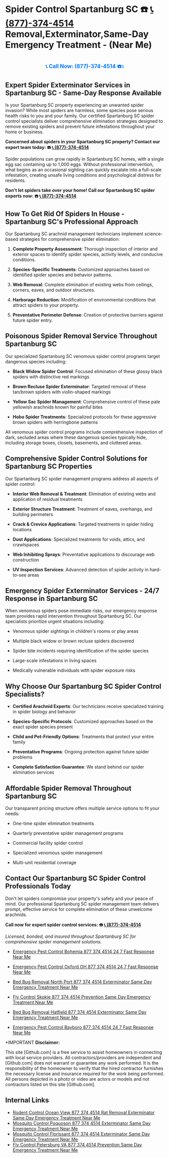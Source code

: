 # Spider Control Spartanburg SC ☎️ [📞 (877)-374-4514](https://pest-control-4514.netlify.app) Removal,Exterminator,Same-Day Emergency Treatment - (Near Me)
# 

<p align="center" style="font-size: 1.2em; font-weight: bold; margin: 20px 0;">
  <a href="https://pest-control-4514.netlify.app" target="_blank" style="color: #007BFF; text-decoration: none;">📞 Call Now: (877)-374-4514 ☎️💧</a>
</p>

## Expert Spider Exterminator Services in Spartanburg SC - Same-Day Response Available

Is your Spartanburg SC property experiencing an unwanted spider invasion? While most spiders are harmless, some species pose serious health risks to you and your family. Our certified Spartanburg SC spider control specialists deliver comprehensive elimination strategies designed to remove existing spiders and prevent future infestations throughout your home or business.

**Concerned about spiders in your Spartanburg SC property? Contact our expert team today: ☎️ [📞 (877)-374-4514](https://pest-control-4514.netlify.app)**

Spider populations can grow rapidly in Spartanburg SC homes, with a single egg sac containing up to 1,000 eggs. Without professional intervention, what begins as an occasional sighting can quickly escalate into a full-scale infestation, creating unsafe living conditions and psychological distress for residents.

**Don't let spiders take over your home! Call our Spartanburg SC spider experts now: ☎️ [📞 (877)-374-4514](https://pest-control-4514.netlify.app)**

## How To Get Rid Of Spiders In House - Spartanburg SC's Professional Approach

Our Spartanburg SC arachnid management technicians implement science-based strategies for comprehensive spider elimination:

1. **Complete Property Assessment**: Thorough inspection of interior and exterior spaces to identify spider species, activity levels, and conducive conditions.

2. **Species-Specific Treatments**: Customized approaches based on identified spider species and behavior patterns.

3. **Web Removal**: Complete elimination of existing webs from ceilings, corners, eaves, and outdoor structures.

4. **Harborage Reduction**: Modification of environmental conditions that attract spiders to your property.

5. **Preventative Perimeter Defense**: Creation of protective barriers against future spider entry.

## Poisonous Spider Removal Service Throughout Spartanburg SC

Our specialized Spartanburg SC venomous spider control programs target dangerous species including:

- **Black Widow Spider Control**: Focused elimination of these glossy black spiders with distinctive red markings

- **Brown Recluse Spider Exterminator**: Targeted removal of these tan/brown spiders with violin-shaped markings

- **Yellow Sac Spider Management**: Comprehensive control of these pale yellowish arachnids known for painful bites

- **Hobo Spider Treatments**: Specialized protocols for these aggressive brown spiders with herringbone patterns

All venomous spider control programs include comprehensive inspection of dark, secluded areas where these dangerous species typically hide, including storage boxes, closets, basements, and cluttered areas.

## Comprehensive Spider Control Solutions for Spartanburg SC Properties

Our Spartanburg SC spider management programs address all aspects of spider control:

- **Interior Web Removal & Treatment**: Elimination of existing webs and application of residual treatments

- **Exterior Structure Treatment**: Treatment of eaves, overhangs, and building perimeters

- **Crack & Crevice Applications**: Targeted treatments in spider hiding locations

- **Dust Applications**: Specialized treatments for voids, attics, and crawlspaces

- **Web Inhibiting Sprays**: Preventative applications to discourage web construction

- **UV Inspection Services**: Advanced detection of spider activity in hard-to-see areas

## Emergency Spider Exterminator Services - 24/7 Response in Spartanburg SC

When venomous spiders pose immediate risks, our emergency response team provides rapid intervention throughout Spartanburg SC. Our specialists prioritize urgent situations including:

- Venomous spider sightings in children's rooms or play areas

- Multiple black widow or brown recluse spiders discovered

- Spider bite incidents requiring identification of the spider species

- Large-scale infestations in living spaces

- Medically vulnerable individuals with spider exposure risks

## Why Choose Our Spartanburg SC Spider Control Specialists?

- **Certified Arachnid Experts**: Our technicians receive specialized training in spider biology and behavior

- **Species-Specific Protocols**: Customized approaches based on the exact spider species present

- **Child and Pet-Friendly Options**: Treatments that protect your entire family

- **Preventative Programs**: Ongoing protection against future spider problems

- **Complete Satisfaction Guarantee**: We stand behind our spider elimination services

## Affordable Spider Removal Throughout Spartanburg SC

Our transparent pricing structure offers multiple service options to fit your needs:

- One-time spider elimination treatments

- Quarterly preventative spider management programs

- Commercial facility spider control

- Specialized venomous spider management

- Multi-unit residential coverage

## Contact Our Spartanburg SC Spider Control Professionals Today

Don't let spiders compromise your property's safety and your peace of mind. Our professional Spartanburg SC spider management team delivers prompt, effective service for complete elimination of these unwelcome arachnids.

**Call now for expert spider control services: ☎️ [📞 (877)-374-4514](https://pest-control-4514.netlify.app)**

*Licensed, bonded, and insured throughout Spartanburg SC for comprehensive spider management solutions.*


- [Emergency Pest Control Bohemia 877 374 4514 24 7 Fast Response Near Me](https://github.com/allyoucaneatsushiin/pest-control/blob/main/Emergency-Pest-Control-Bohemia-877-374-4514-24-7-Fast-Response-Near-Me.md)
- [Emergency Pest Control Oxford OH 877 374 4514 24 7 Fast Response Near Me](https://github.com/allyoucaneatsushiin/pest-control/blob/main/Emergency-Pest-Control-Oxford-OH-877-374-4514-24-7-Fast-Response-Near-Me.md)
- [Bed Bug Removal North Port 877 374 4514 Exterminator Same Day Emergency Treatment Near Me](https://github.com/allyoucaneatsushiin/pest-control/blob/main/Bed-Bug-Removal-North-Port-877-374-4514-Exterminator-Same-Day-Emergency-Treatment-Near-Me.md)


- [Fly Control Skokie 877 374 4514 Prevention Same Day Emergency Treatment Near Me](https://github.com/allyoucaneatsushiin/pest-control/blob/main/Fly-Control-Skokie-877-374-4514-Prevention-Same-Day-Emergency-Treatment-Near-Me.md)
- [Bed Bug Removal Hatfield 877 374 4514 Exterminator Same Day Emergency Treatment Near Me](https://github.com/allyoucaneatsushiin/pest-control/blob/main/Bed-Bug-Removal-Hatfield-877-374-4514-Exterminator-Same-Day-Emergency-Treatment-Near-Me.md)
- [Emergency Pest Control Bayboro 877 374 4514 24 7 Fast Response Near Me](https://github.com/allyoucaneatsushiin/pest-control/blob/main/Emergency-Pest-Control-Bayboro-877-374-4514-24-7-Fast-Response-Near-Me.md)


*IMPORTANT **Disclaimer:**  

This site [Github.com] is a free service to assist homeowners in connecting with local service providers. All contractors/providers are independent and [Github.com] does not warrant or guarantee any work performed. It is the responsibility of the homeowner to verify that the hired contractor furnishes the necessary license and insurance required for the work being performed. All persons depicted in a photo or video are actors or models and not contractors listed on this site [Github.com].


## Internal Links
- [Rodent Control Ocean View 877 374 4514 Rat Removal Exterminator Same Day Emergency Treatment Near Me](https://github.com/allyoucaneatsushiin/pest-control/blob/main/Rodent-Control-Ocean-View-877-374-4514-Rat-Removal-Exterminator-Same-Day-Emergency-Treatment-Near-Me.md)
- [Mosquito Control Poquoson 877 374 4514 Exterminator Same Day Emergency Treatment Near Me](https://github.com/allyoucaneatsushiin/pest-control/blob/main/Mosquito-Control-Poquoson-877-374-4514-Exterminator-Same-Day-Emergency-Treatment-Near-Me.md)
- [Mosquito Control Florissant 877 374 4514 Exterminator Same Day Emergency Treatment Near Me](https://github.com/allyoucaneatsushiin/pest-control/blob/main/Mosquito-Control-Florissant-877-374-4514-Exterminator-Same-Day-Emergency-Treatment-Near-Me.md)
- [Fly Control Petersburg VA 877 374 4514 Prevention Same Day Emergency Treatment Near Me](https://github.com/allyoucaneatsushiin/pest-control/blob/main/Fly-Control-Petersburg-VA-877-374-4514-Prevention-Same-Day-Emergency-Treatment-Near-Me.md)
